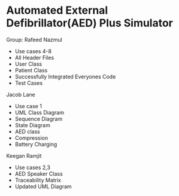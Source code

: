 # Automated External Defibrillator(AED) Plus Simulator

Group: 
Rafeed Nazmul
- Use cases 4-8
- All Header Files
- User Class
- Patient Class
- Successfully Integrated Everyones Code
- Test Cases
  
Jacob Lane
- Use case 1
- UML Class Diagram
- Sequence Diagram
- State Diagram
- AED class
- Compression
- Battery Charging
  
Keegan Ramjit
- Use cases 2,3
- AED Speaker Class
- Traceability Matrix
- Updated UML Diagram
  



